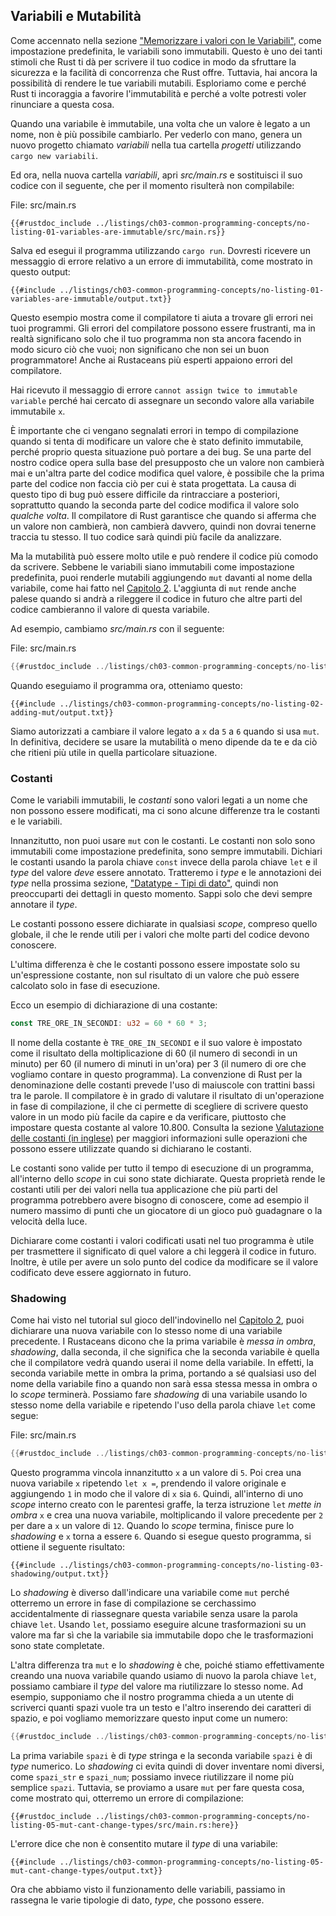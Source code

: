 ## Variabili e Mutabilità

Come accennato nella sezione ["Memorizzare i valori con le
Variabili"][memorizzare-i-valori-con-le-variabili]<!-- ignore -->, come
impostazione predefinita, le variabili sono immutabili. Questo è uno dei tanti
stimoli che Rust ti dà per scrivere il tuo codice in modo da sfruttare la
sicurezza e la facilità di concorrenza che Rust offre. Tuttavia, hai ancora la
possibilità di rendere le tue variabili mutabili. Esploriamo come e perché Rust
ti incoraggia a favorire l'immutabilità e perché a volte potresti voler
rinunciare a questa cosa.

Quando una variabile è immutabile, una volta che un valore è legato a un nome,
non è più possibile cambiarlo. Per vederlo con mano, genera un nuovo progetto
chiamato _variabili_ nella tua cartella _progetti_ utilizzando `cargo new
variabili`.

Ed ora, nella nuova cartella _variabili_, apri _src/main.rs_ e sostituisci il
suo codice con il seguente, che per il momento risulterà non compilabile:

<span class="filename">File: src/main.rs</span>

```rust,ignore,does_not_compile
{{#rustdoc_include ../listings/ch03-common-programming-concepts/no-listing-01-variables-are-immutable/src/main.rs}}
```

Salva ed esegui il programma utilizzando `cargo run`. Dovresti ricevere un
messaggio di errore relativo a un errore di immutabilità, come mostrato in
questo output:

```console
{{#include ../listings/ch03-common-programming-concepts/no-listing-01-variables-are-immutable/output.txt}}
```
Questo esempio mostra come il compilatore ti aiuta a trovare gli errori nei tuoi
programmi. Gli errori del compilatore possono essere frustranti, ma in realtà
significano solo che il tuo programma non sta ancora facendo in modo sicuro ciò
che vuoi; non significano che non sei un buon programmatore! Anche ai Rustaceans
più esperti appaiono errori del compilatore.

Hai ricevuto il messaggio di errore `` cannot assign twice to immutable variable
`` perché hai cercato di assegnare un secondo valore alla variabile immutabile
`x`.

È importante che ci vengano segnalati errori in tempo di compilazione quando si
tenta di modificare un valore che è stato definito immutabile, perché proprio
questa situazione può portare a dei bug. Se una parte del nostro codice opera
sulla base del presupposto che un valore non cambierà mai e un'altra parte del
codice modifica quel valore, è possibile che la prima parte del codice non
faccia ciò per cui è stata progettata. La causa di questo tipo di bug può essere
difficile da rintracciare a posteriori, soprattutto quando la seconda parte del
codice modifica il valore solo _qualche volta_. Il compilatore di Rust
garantisce che quando si afferma che un valore non cambierà, non cambierà
davvero, quindi non dovrai tenerne traccia tu stesso. Il tuo codice sarà quindi
più facile da analizzare.

Ma la mutabilità può essere molto utile e può rendere il codice più comodo da
scrivere. Sebbene le variabili siano immutabili come impostazione predefinita,
puoi renderle mutabili aggiungendo `mut` davanti al nome della variabile, come
hai fatto nel [Capitolo 2][memorizzare-i-valori-con-le-variabili]<!-- ignore
-->. L'aggiunta di `mut` rende anche palese quando si andrà a rileggere il
codice in futuro che altre parti del codice cambieranno il valore di questa
variabile.

Ad esempio, cambiamo _src/main.rs_ con il seguente:

<span class="filename">File: src/main.rs</span>

```rust
{{#rustdoc_include ../listings/ch03-common-programming-concepts/no-listing-02-adding-mut/src/main.rs}}
```

Quando eseguiamo il programma ora, otteniamo questo:

```console
{{#include ../listings/ch03-common-programming-concepts/no-listing-02-adding-mut/output.txt}}
```

Siamo autorizzati a cambiare il valore legato a `x` da `5` a `6` quando si usa
`mut`. In definitiva, decidere se usare la mutabilità o meno dipende da te e da
ciò che ritieni più utile in quella particolare situazione.

### Costanti

Come le variabili immutabili, le _costanti_ sono valori legati a un nome che non
possono essere modificati, ma ci sono alcune differenze tra le costanti e le
variabili.

Innanzitutto, non puoi usare `mut` con le costanti. Le costanti non solo sono
immutabili come impostazione predefinita, sono sempre immutabili. Dichiari le
costanti usando la parola chiave `const` invece della parola chiave `let` e il
_type_ del valore _deve_ essere annotato. Tratteremo i _type_ e le annotazioni
dei _type_ nella prossima sezione, ["Datatype - Tipi di dato"][data-types]<!--
ignore -->, quindi non preoccuparti dei dettagli in questo momento. Sappi solo
che devi sempre annotare il _type_.

Le costanti possono essere dichiarate in qualsiasi _scope_, compreso quello
globale, il che le rende utili per i valori che molte parti del codice devono
conoscere.

L'ultima differenza è che le costanti possono essere impostate solo su
un'espressione costante, non sul risultato di un valore che può essere calcolato
solo in fase di esecuzione.

Ecco un esempio di dichiarazione di una costante:

```rust
const TRE_ORE_IN_SECONDI: u32 = 60 * 60 * 3;
```

Il nome della costante è `TRE_ORE_IN_SECONDI` e il suo valore è impostato come
il risultato della moltiplicazione di 60 (il numero di secondi in un minuto) per
60 (il numero di minuti in un'ora) per 3 (il numero di ore che vogliamo contare
in questo programma). La convenzione di Rust per la denominazione delle costanti
prevede l'uso di maiuscole con trattini bassi tra le parole. Il compilatore è in
grado di valutare il risultato di un'operazione in fase di compilazione, il che
ci permette di scegliere di scrivere questo valore in un modo più facile da
capire e da verificare, piuttosto che impostare questa costante al valore
10.800. Consulta la sezione [Valutazione delle costanti (in
inglese)][const-eval] per maggiori informazioni sulle operazioni che possono
essere utilizzate quando si dichiarano le costanti.

Le costanti sono valide per tutto il tempo di esecuzione di un programma,
all'interno dello _scope_ in cui sono state dichiarate. Questa proprietà rende
le costanti utili per dei valori nella tua applicazione che più parti del
programma potrebbero avere bisogno di conoscere, come ad esempio il numero
massimo di punti che un giocatore di un gioco può guadagnare o la velocità della
luce.

Dichiarare come costanti i valori codificati usati nel tuo programma è utile per
trasmettere il significato di quel valore a chi leggerà il codice in futuro.
Inoltre, è utile per avere un solo punto del codice da modificare se il valore
codificato deve essere aggiornato in futuro.

### Shadowing

Come hai visto nel tutorial sul gioco dell'indovinello nel [Capitolo
2][numero-segreto]<!-- ignore -->, puoi dichiarare una nuova variabile con lo
stesso nome di una variabile precedente. I Rustaceans dicono che la prima
variabile è _messa in ombra_, _shadowing_, dalla seconda, il che significa che
la seconda variabile è quella che il compilatore vedrà quando userai il nome
della variabile. In effetti, la seconda variabile mette in ombra la prima,
portando a sé qualsiasi uso del nome della variabile fino a quando non sarà essa
stessa messa in ombra o lo _scope_ terminerà. Possiamo fare _shadowing_ di una
variabile usando lo stesso nome della variabile e ripetendo l'uso della parola
chiave `let` come segue:

<span class="filename">File: src/main.rs</span>

```rust
{{#rustdoc_include ../listings/ch03-common-programming-concepts/no-listing-03-shadowing/src/main.rs}}
```

Questo programma vincola innanzitutto `x` a un valore di `5`. Poi crea una nuova
variabile `x` ripetendo `let x =`, prendendo il valore originale e aggiungendo
`1` in modo che il valore di `x` sia `6`. Quindi, all'interno di uno _scope_
interno creato con le parentesi graffe, la terza istruzione `let` _mette in
ombra_ `x` e crea una nuova variabile, moltiplicando il valore precedente per
`2` per dare a `x` un valore di `12`. Quando lo _scope_ termina, finisce pure lo
_shadowing_ e `x` torna a essere `6`. Quando si esegue questo programma, si
ottiene il seguente risultato:

```console
{{#include ../listings/ch03-common-programming-concepts/no-listing-03-shadowing/output.txt}}
```

Lo _shadowing_ è diverso dall'indicare una variabile come `mut` perché otterremo
un errore in fase di compilazione se cerchassimo accidentalmente di riassegnare
questa variabile senza usare la parola chiave `let`. Usando `let`, possiamo
eseguire alcune trasformazioni su un valore ma far sì che la variabile sia
immutabile dopo che le trasformazioni sono state completate.

L'altra differenza tra `mut` e lo _shadowing_ è che, poiché stiamo
effettivamente creando una nuova variabile quando usiamo di nuovo la parola
chiave `let`, possiamo cambiare il _type_ del valore ma riutilizzare lo stesso
nome. Ad esempio, supponiamo che il nostro programma chieda a un utente di
scriverci quanti spazi vuole tra un testo e l'altro inserendo dei caratteri di
spazio, e poi vogliamo memorizzare questo input come un numero:

```rust
{{#rustdoc_include ../listings/ch03-common-programming-concepts/no-listing-04-shadowing-can-change-types/src/main.rs:here}}
```

La prima variabile `spazi` è di _type_ stringa e la seconda variabile `spazi` è
di _type_ numerico. Lo _shadowing_ ci evita quindi di dover inventare nomi
diversi, come `spazi_str` e `spazi_num`; possiamo invece riutilizzare il nome
più semplice `spazi`. Tuttavia, se proviamo a usare `mut` per fare questa cosa,
come mostrato qui, otterremo un errore di compilazione:

```rust,ignore,does_not_compile
{{#rustdoc_include ../listings/ch03-common-programming-concepts/no-listing-05-mut-cant-change-types/src/main.rs:here}}
```

L'errore dice che non è consentito mutare il _type_ di una variabile:

```console
{{#include ../listings/ch03-common-programming-concepts/no-listing-05-mut-cant-change-types/output.txt}}
```

Ora che abbiamo visto il funzionamento delle variabili, passiamo in rassegna le
varie tipologie di dato, _type_, che possono essere.

[numero-segreto]: ch02-00-guessing-game-tutorial.html#confrontare-lipotesi-con-il-numero-segreto
[data-types]: ch03-02-data-types.html#datatype---tipi-di-dato
[memorizzare-i-valori-con-le-variabili]: ch02-00-guessing-game-tutorial.html#memorizzare-i-valori-con-le-variabili
[const-eval]: https://doc.rust-lang.org/stable/reference/const_eval.html
